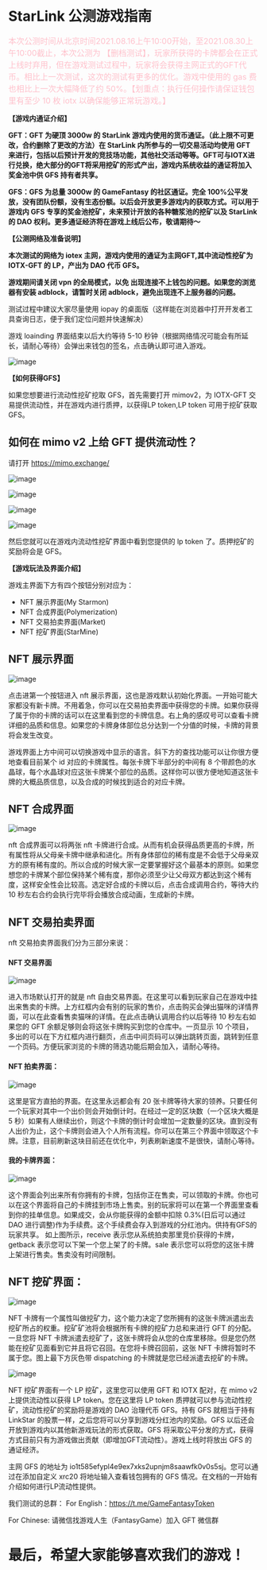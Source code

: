 # StarLink 公测游戏指南

<font color=#FFC0CB size=3>本次公测时间从北京时间2021.08.16上午10:00开始，至2021.08.30上午10:00截止，本次公测为 【删档测试】，玩家所获得的卡牌都会在正式上线时弃用，但在游戏测试过程中，玩家将会获得主网正式的GFT代币。相比上一次测试，这次的测试有更多的优化。游戏中使用的 gas 费也相比上一次大幅降低了约 50%。【划重点：执行任何操作请保证钱包里有至少 10 枚 iotx 以确保能够正常玩游戏。】</font>

**【游戏内通证介绍】**


**GFT：GFT 为硬顶 3000w 的 StarLink 游戏内使用的货币通证。（此上限不可更改，合约删除了更改的方法）在 StarLink 内所参与的一切交易活动均使用 GFT 来进行，包括以后预计开发的竞技场功能，其他社交活动等等。GFT可与IOTX进行兑换，绝大部分的GFT将采用挖矿的形式产出，游戏内系统收益的通证将加入奖金池中供 GFS 持有者共享。**

**GFS：GFS 为总量 3000w 的 GameFantasy 的社区通证。完全 100%公平发放，没有团队份额，没有生态份额。以后会开放更多游戏内的获取方式。可以用于游戏内 GFS 专享的奖金池挖矿，未来预计开放的各种糖浆池的挖矿以及 StarLink 的 DAO 权利。更多通证经济将在游戏上线后公布，敬请期待～**

**【公测网络及准备说明】**

**本次测试的网络为 iotex 主网，游戏内使用的通证为主网GFT,其中流动性挖矿为 IOTX-GFT 的 LP，产出为 DAO 代币 GFS。**

**游戏期间请关闭 vpn 的全局模式，以免
出现连接不上钱包的问题。如果您的浏览器有安装 adblock，请暂时关闭 adblock，避免出现连不上服务器的问题。**

测试过程中建议大家尽量使用 iopay 的桌面版（这样能在浏览器中打开开发者工具查询日志，便于我们定位问题并快速解决）

游戏 loainding 界面结束以后大约等待 5-10 秒钟（根据网络情况可能会有所延长，请耐心等待）会弹出来钱包的签名，点击确认即可进入游戏。

![image](https://github.com/GameFantasyDev/StarLinkBetaTest/blob/main/IMG/loading.png)

**【如何获得GFS】**

如果您想要进行流动性挖矿挖取 GFS，首先需要打开 mimov2，为 IOTX-GFT 交易提供流动性，并在游戏内进行质押，以获得LP token,LP token 可用于挖矿获取GFS。

## 如何在 mimo v2 上给 GFT 提供流动性？

请打开 https://mimo.exchange/

![image](https://github.com/GameFantasyDev/StarLinkBetaTest/blob/main/IMG/lp1.png)

![image](https://github.com/GameFantasyDev/StarLinkBetaTest/blob/main/IMG/lp2.png)

![image](https://github.com/GameFantasyDev/StarLinkBetaTest/blob/main/IMG/lp3.png)

![image](https://github.com/GameFantasyDev/StarLinkBetaTest/blob/main/IMG/lp4.png)

然后您就可以在游戏内流动性挖矿界面中看到您提供的 lp token 了。质押挖矿的奖励将会是 GFS。

**【游戏玩法及界面介绍】**

游戏主界面下方有四个按钮分别对应为：

- NFT 展示界面(My Starmon)
- NFT 合成界面(Polymerization)
- NFT 交易拍卖界面(Market)
- NFT 挖矿界面(StarMine)

## NFT 展示界面

![image](https://github.com/GameFantasyDev/StarLinkBetaTest/blob/main/IMG/main.png)

点击进第一个按钮进入 nft 展示界面，这也是游戏默认初始化界面。一开始可能大家都没有新卡牌。不用着急，你可以在交易拍卖界面中获得您的卡牌。如果你获得了属于你的卡牌的话可以在这里看到您的卡牌信息。右上角的感叹号可以查看卡牌详细的品质和信息。如果您的卡牌身体部位总分达到一个分值的时候，卡牌的背景将会发生改变。

游戏界面上方中间可以切换游戏中显示的语言。斜下方的查找功能可以让你很方便地查看目前某个 id 对应的卡牌属性。每张卡牌下半部分的中间有 8 个带颜色的水晶球，每个水晶球对应这张卡牌某个部位的品质。这样你可以很方便地知道这张卡牌的大概品质信息，以及合成的时候找到适合的对应卡牌。

## NFT 合成界面

![image](https://github.com/GameFantasyDev/StarLinkBetaTest/blob/main/IMG/mix.png)

nft 合成界面可以将两张 nft 卡牌进行合成。从而有机会获得品质更高的卡牌，所有属性将从父母亲卡牌中继承和进化。所有身体部位的稀有度是不会低于父母亲双方的原有稀有度的。所以合成的时候大家一定要掌握好这个最基本的原则。如果您想您的卡牌某个部位保持某个稀有度，那你必须至少让父母双方都达到这个稀有度，这样安全性会比较高。选定好合成的卡牌以后，点击合成调用合约，等待大约 10 秒左右合约会执行完毕将会播放合成动画，生成新的卡牌。

## NFT 交易拍卖界面

nft 交易拍卖界面我们分为三部分来说：

#### NFT 交易界面

![image](https://github.com/GameFantasyDev/StarLinkBetaTest/blob/main/IMG/freedom.png)

进入市场默认打开的就是 nft 自由交易界面。在这里可以看到玩家自己在游戏中挂出来售卖的卡牌。上方红框内会有别的玩家的售价，点击购买会弹出猫咪的详情界面，可以在此查看售卖猫咪的详情。在此点击确认调用合约以后等待 10 秒左右如果您的 GFT 余额足够则会将这张卡牌购买到您的仓库中。一页显示 10 个项目，多出的可以在下方红框内进行翻页，点击中间页码可以弹出跳转页面，跳转到任意一个页码。方便玩家浏览的卡牌的筛选功能后期会加入，请耐心等待。

#### NFT 拍卖界面：

![image](https://github.com/GameFantasyDev/StarLinkBetaTest/blob/main/IMG/bid.png)

这里是官方直拍的界面。在这里永远都会有 20 张卡牌等待大家的领养。只要任何一个玩家对其中一个出价则会开始倒计时。在经过一定的区块数（一个区块大概是 5 秒）如果有人继续出价，则这个卡牌的倒计时会增加一定数量的区块。直到没有人出价为止，这个卡牌则会进入个人所有流程。你可以在第三个界面中领取这个卡牌。注意，目前刷新这块目前还在优化中，列表刷新速度不是很快，请耐心等待。

#### 我的卡牌界面：

![image](https://github.com/GameFantasyDev/StarLinkBetaTest/blob/main/IMG/myshop.png)

这个界面会列出来所有你拥有的卡牌，包括你正在售卖，可以领取的卡牌。你也可以在这个界面将自己的卡牌挂到市场上售卖。别的玩家将可以在第一个界面里查看到你的挂单信息。如果成交，会从你能获得的金额中扣除 0.3%(日后可以通过 DAO 进行调整)作为手续费。这个手续费会存入到游戏的分红池内。供持有GFS的玩家共享。
如上图所示，receive 表示您从系统拍卖那里竞价获得的卡牌，getback 表示您可以下架一个您上架了的卡牌。sale 表示您可以将您的这张卡牌上架进行售卖。售卖没有时间限制。

## NFT 挖矿界面：

![image](https://github.com/GameFantasyDev/StarLinkBetaTest/blob/main/IMG/mining.png)

NFT 卡牌有一个属性叫做挖矿力，这个能力决定了您所拥有的这张卡牌派遣出去挖矿所占的权重。挖矿矿池将会根据所有卡牌的挖矿力总和来进行 GFT 的分配。一旦您将 NFT 卡牌派遣去挖矿了，这张卡牌将会从您的仓库里移除。但是您仍然能在挖矿见面看到它并且将它召回。在您将卡牌召回前，这张 NFT 卡牌将暂时不属于您。图上最下方灰色带 dispatching 的卡牌就是您已经派遣去挖矿的卡牌。

![image](https://github.com/GameFantasyDev/StarLinkBetaTest/blob/main/IMG/lpmining.png)

NFT 挖矿界面有一个 LP 挖矿，这里您可以使用 GFT 和 IOTX 配对，在 mimo v2 上提供流动性以获得 LP token。您在这里将 LP token 质押就可以参与流动性挖矿，流动性挖矿的奖励将是游戏的 DAO 治理代币 GFS。持有 GFS 就相当于持有 LinkStar 的股票一样，之后您将可以分享到游戏分红池内的奖励。GFS 以后还会开放到游戏内以其他新游戏玩法的形式获取。GFS 将采取公平分发的方式，获得方式目前只有为游戏做出贡献（即增加GFT流动性）。游戏上线时将放出 GFS 的通证经济。

主网 GFS 的地址为 io1t585efypl4e9ex7xks2upnjm8saawfk0v0s5sj。您可以通过在添加自定义 xrc20 将地址输入查看钱包拥有的 GFS 情况。在文档的一开始有介绍如何进行LP流动性提供。

我们测试的总群：
For English：https://t.me/GameFantasyToken

For Chinese: 请微信找游戏人生（FantasyGame）加入 GFT 微信群

# 最后，希望大家能够喜欢我们的游戏！
